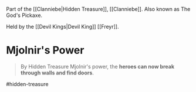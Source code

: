 Part of the [[Clanniebe|Hidden Treasure]], [[Clanniebe]]. Also known as The God's Pickaxe.

Held by the [[Devil Kings|Devil King]] [[Freyr]].
# Mjolnir's Power
>By Hidden Treasure Mjolnir's power, the **heroes can now break through walls and find doors**.

#hidden-treasure 